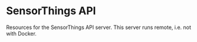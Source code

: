 # SensorThings API

Resources for the SensorThings API server. This server runs remote, i.e. not with Docker.
